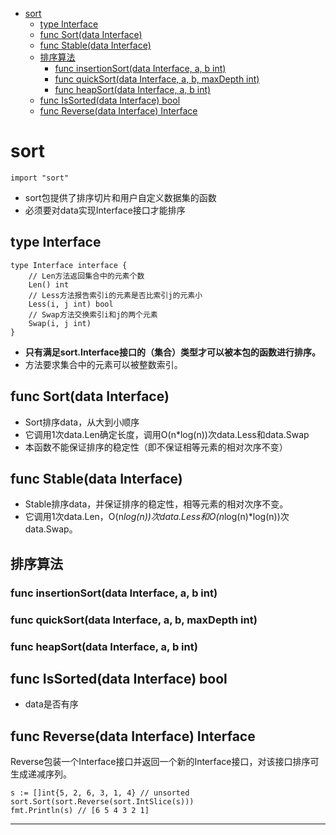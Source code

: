 <!-- MDTOC maxdepth:6 firsth1:1 numbering:0 flatten:0 bullets:1 updateOnSave:1 -->

- [sort](#sort)   
   - [type Interface](#type-interface)   
   - [func Sort(data Interface)](#func-sortdata-interface)   
   - [func Stable(data Interface)](#func-stabledata-interface)   
   - [排序算法](#排序算法)   
      - [func insertionSort(data Interface, a, b int)](#func-insertionsortdata-interface-a-b-int)   
      - [func quickSort(data Interface, a, b, maxDepth int)](#func-quicksortdata-interface-a-b-maxdepth-int)   
      - [func heapSort(data Interface, a, b int)](#func-heapsortdata-interface-a-b-int)   
   - [func IsSorted(data Interface) bool](#func-issorteddata-interface-bool)   
   - [func Reverse(data Interface) Interface](#func-reversedata-interface-interface)   

<!-- /MDTOC -->

# sort

```
import "sort"
```

* sort包提供了排序切片和用户自定义数据集的函数
* 必须要对data实现Interface接口才能排序

## type Interface

```
type Interface interface {
    // Len方法返回集合中的元素个数
    Len() int
    // Less方法报告索引i的元素是否比索引j的元素小
    Less(i, j int) bool
    // Swap方法交换索引i和j的两个元素
    Swap(i, j int)
}
```

* **只有满足sort.Interface接口的（集合）类型才可以被本包的函数进行排序。**
* 方法要求集合中的元素可以被整数索引。

## func Sort(data Interface)

* Sort排序data，从大到小顺序
* 它调用1次data.Len确定长度，调用O(n*log(n))次data.Less和data.Swap
* 本函数不能保证排序的稳定性（即不保证相等元素的相对次序不变）

## func Stable(data Interface)

* Stable排序data，并保证排序的稳定性，相等元素的相对次序不变。
* 它调用1次data.Len，O(n*log(n))次data.Less和O(n*log(n)*log(n))次data.Swap。


## 排序算法

### func insertionSort(data Interface, a, b int)
### func quickSort(data Interface, a, b, maxDepth int)
### func heapSort(data Interface, a, b int)



## func IsSorted(data Interface) bool

* data是否有序

## func Reverse(data Interface) Interface

Reverse包装一个Interface接口并返回一个新的Interface接口，对该接口排序可生成递减序列。

```
s := []int{5, 2, 6, 3, 1, 4} // unsorted
sort.Sort(sort.Reverse(sort.IntSlice(s)))
fmt.Println(s) // [6 5 4 3 2 1]
```










---
